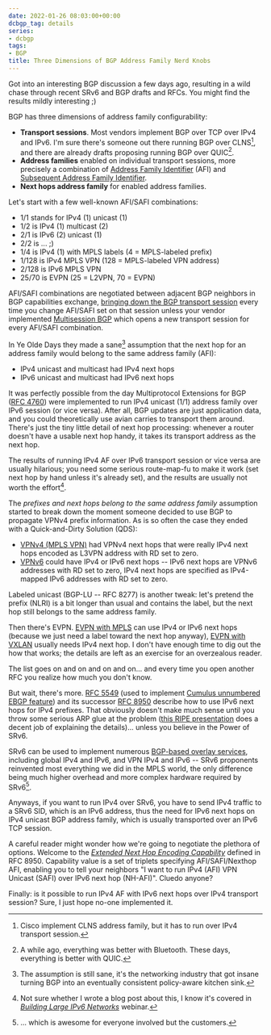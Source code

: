 ```yaml
---
date: 2022-01-26 08:03:00+00:00
dcbgp_tag: details
series:
- dcbgp
tags:
- BGP
title: Three Dimensions of BGP Address Family Nerd Knobs
---
```

Got into an interesting BGP discussion a few days ago, resulting in a wild chase through recent SRv6 and BGP drafts and RFCs. You might find the results mildly interesting ;)

BGP has three dimensions of address family configurability:

* **Transport sessions**. Most vendors implement BGP over TCP over IPv4 and IPv6. I'm sure there's someone out there running BGP over CLNS[^CLNS], and there are already drafts proposing running BGP over QUIC[^QUIC].
* **Address families** enabled on individual transport sessions, more precisely a combination of [Address Family Identifier](https://www.iana.org/assignments/address-family-numbers/address-family-numbers.xhtml) (AFI) and [Subsequent Address Family Identifier](https://www.iana.org/assignments/safi-namespace/safi-namespace.xhtml).
* **Next hops address family** for enabled address families.
<!--more-->
Let's start with a few well-known AFI/SAFI combinations:

* 1/1 stands for IPv4 (1) unicast (1)
* 1/2 is IPv4 (1) multicast (2)
* 2/1 is IPv6 (2) unicast (1)
* 2/2 is ... ;)
* 1/4 is IPv4 (1) with MPLS labels (4 = MPLS-labeled prefix)
* 1/128 is IPv4 MPLS VPN (128 = MPLS-labeled VPN address)
* 2/128 is IPv6 MPLS VPN
* 25/70 is EVPN (25 = L2VPN, 70 = EVPN)

AFI/SAFI combinations are negotiated between adjacent BGP neighbors in BGP capabilities exchange, [bringing down the BGP transport session](https://blog.ipspace.net/2021/11/bgp-dynamic-capability.html) every time you change AFI/SAFI set on that session unless your vendor implemented [Multisession BGP](https://datatracker.ietf.org/doc/html/draft-ietf-idr-bgp-multisession) which opens a new transport session for every AFI/SAFI combination.

In Ye Olde Days they made a sane[^SANE] assumption that the next hop for an address family would belong to the same address family (AFI):

* IPv4 unicast and multicast had IPv4 next hops
* IPv6 unicast and multicast had IPv6 next hops

It was perfectly possible from the day Multiprotocol Extensions for BGP ([RFC 4760](https://datatracker.ietf.org/doc/html/rfc4760)) were implemented to run IPv4 unicast (1/1) address family over IPv6 session (or vice versa). After all, BGP updates are just application data, and you could theoretically use avian carries to transport them around. There's just the tiny little detail of next hop processing: whenever a router doesn't have a usable next hop handy, it takes its transport address as the next hop. 

The results of running IPv4 AF over IPv6 transport session or vice versa are usually hilarious; you need some serious route-map-fu to make it work (set next hop by hand unless it's already set), and the results are usually not worth the effort[^NH].

[^SANE]: The assumption is still sane, it's the networking industry that got insane turning BGP into an eventually consistent policy-aware kitchen sink.

[^QUIC]: A while ago, everything was better with Bluetooth. These days, everything is better with QUIC.

[^CLNS]: Cisco implement CLNS address family, but it has to run over IPv4 transport session.

[^NH]: Not sure whether I wrote a blog post about this, I know it's covered in _[Building Large IPv6 Networks](https://www.ipspace.net/Building_Large_IPv6_Service_Provider_Networks)_ webinar.

The *prefixes and next hops belong to the same address family* assumption started to break down the moment someone decided to use BGP to propagate VPNv4 prefix information. As is so often the case they ended with a Quick-and-Dirty Solution (QDS):

* [VPNv4 (MPLS VPN)](https://datatracker.ietf.org/doc/html/rfc4364) had VPNv4 next hops that were really IPv4 next hops encoded as L3VPN address with RD set to zero.
* [VPNv6](https://datatracker.ietf.org/doc/html/rfc4659) could have IPv4 or IPv6 next hops -- IPv6 next hops are VPNv6 addresses with RD set to zero, IPv4 next hops are specified as IPv4-mapped IPv6 addresses with RD set to zero.

Labeled unicast (BGP-LU -- RFC 8277) is another tweak: let's pretend the prefix (NLRI) is a bit longer than usual and contains the label, but the next hop still belongs to the same address family.

Then there's EVPN. [EVPN with MPLS](https://datatracker.ietf.org/doc/html/rfc7432) can use IPv4 or IPv6 next hops (because we just need a label toward the next hop anyway), [EVPN with VXLAN](https://datatracker.ietf.org/doc/html/rfc8365) usually needs IPv4 next hop. I don't have enough time to dig out the how that works; the details are left as an exercise for an overzealous reader.

The list goes on and on and on and on... and every time you open another RFC you realize how much you don't know.

But wait, there's more. [RFC 5549](https://datatracker.ietf.org/doc/html/rfc5549) (used to implement [Cumulus unnumbered EBGP feature](https://blog.ipspace.net/2015/02/bgp-configuration-made-simple-with.html)) and its successor [RFC 8950](https://datatracker.ietf.org/doc/html/rfc8950) describe how to use IPv6 next hops for IPv4 prefixes. That obviously doesn't make much sense until you throw some serious ARP glue at the problem ([this RIPE presentation](https://ripe65.ripe.net/presentations/101-RIPE65.pdf) does a decent job of explaining the details)... unless you believe in the Power of SRv6.

SRv6 can be used to implement numerous [BGP-based overlay services](https://datatracker.ietf.org/doc/html/draft-ietf-bess-srv6-services-05), including global IPv4 and IPv6, and VPN IPv4 and IPv6 -- SRv6 proponents reinvented most everything we did in the MPLS world, the only difference being much higher overhead and more complex hardware required by SRv6[^CUST].

[^CUST]: ... which is awesome for everyone involved but the customers.

Anyways, if you want to run IPv4 over SRv6, you have to send IPv4 traffic to a SRv6 SID, which is an IPv6 address, thus the need for IPv6 next hops on IPv4 unicast BGP address family, which is usually transported over an IPv6 TCP session. 

A careful reader might wonder how we're going to negotiate the plethora of options. Welcome to the *[Extended Next Hop Encoding Capability](https://www.iana.org/assignments/capability-codes/capability-codes.xhtml)* defined in RFC 8950. Capability value is a set of triplets specifying AFI/SAFI/Nexthop AFI, enabling you to tell your neighbors "I want to run IPv4 (AFI) VPN Unicast (SAFI) over IPv6 next hop (NH-AFI)". Cluedo anyone?

Finally: is it possible to run IPv4 AF with IPv6 next hops over IPv4 transport session? Sure, I just hope no-one implemented it.

